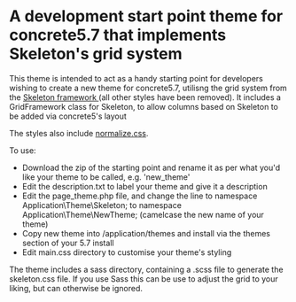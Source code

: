 # A development start point theme for concrete5.7 that implements Skeleton's grid system

This theme is intended to act as a handy starting point for developers wishing to create a new theme for concrete5.7, utilisng the grid system from the [Skeleton framework ](http://getskeleton.com/) (all other styles have been removed).
It includes a GridFramework class for Skeleton, to allow columns based on Skeleton to be added via concrete5's layout

The styles also include [normalize.css](http://necolas.github.io/normalize.css/).

To use:
* Download the zip of the starting point and rename it as per what you'd like your theme to be called, e.g. 'new_theme'
* Edit the description.txt to label your theme and give it a description
* Edit the page_theme.php file, and change the line to namespace Application\Theme\Skeleton; to namespace Application\Theme\NewTheme;  (camelcase the new name of your theme)
* Copy new theme into /application/themes and install via the themes section of your 5.7 install
* Edit main.css directory to customise your theme's styling

The theme includes a sass directory, containing a .scss file to generate the skeleton.css file. If you use Sass this can be use to adjust the grid to your liking, but can otherwise be ignored.


